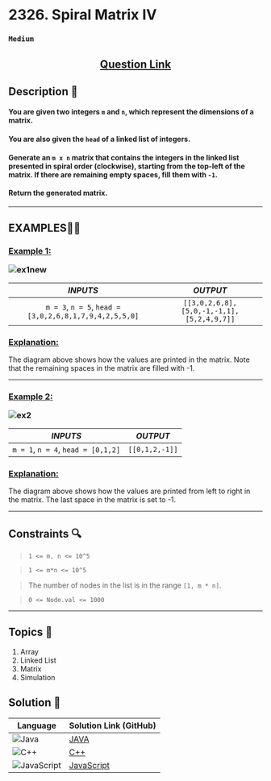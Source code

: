 # 2326. Spiral Matrix IV

### `Medium`


<h2 align="center">
<a href="https://leetcode.com/problems/spiral-matrix-iv/description/?envType=daily-question&envId=2024-09-09"><strong>Question Link</strong></a>
</h2>


## Description 📑

#### You are given two integers `m` and `n`, which represent the dimensions of a matrix.

#### You are also given the `head` of a linked list of integers.

#### Generate an `m x n` matrix that contains the integers in the linked list presented in spiral order (clockwise), starting from the top-left of the matrix. If there are remaining empty spaces, fill them with `-1`.

#### Return the generated matrix.


---

## **EXAMPLES**💫✨ </br>

<h3>

<ins>**Example 1**:</ins> </br>

![ex1new](https://github.com/user-attachments/assets/d574bca9-cd68-4500-9b14-9e4a65101397)


| _INPUTS_ | _OUTPUT_ |
| :-----------: | :-----------: |
| `m = 3`, `n = 5`, `head = [3,0,2,6,8,1,7,9,4,2,5,5,0]` | `[[3,0,2,6,8],[5,0,-1,-1,1],[5,2,4,9,7]]` |

</h3>

<h3>
<ins>Explanation:</ins>
</h3>

The diagram above shows how the values are printed in the matrix.
Note that the remaining spaces in the matrix are filled with -1.

____
<h3>

<ins>**Example 2**:</ins> </br>

![ex2](https://github.com/user-attachments/assets/265b6068-b6aa-43b2-ad1d-69f623a17368)


| _INPUTS_ | _OUTPUT_ |
| :-----------: | :-----------: |
| `m = 1`, `n = 4`, `head = [0,1,2]` | `[[0,1,2,-1]]` |

</h3>

<h3>
<ins>Explanation:</ins>
</h3>


The diagram above shows how the values are printed from left to right in the matrix.
The last space in the matrix is set to -1.


___


## Constraints 🔍

> `1 <= m, n <= 10^5`</br>

> `1 <= m*n <= 10^5`</br>

> The number of nodes in the list is in the range `[1, m * n]`. <br>

> `0 <= Node.val <= 1000`

___

## Topics 📝

1. Array
2. Linked List
3. Matrix
4. Simulation


## Solution 📃

|  Language   |  Solution Link (GitHub) |
| ------------- | ------------- |
|  ![Java](https://img.shields.io/badge/java-%23ED8B00.svg?style=flat&logo=openjdk&logoColor=white)  | [JAVA](https://github.com/Purnima47/Leetcode-Solutions/blob/main/%F0%9F%9F%A1%20Medium/2326%20-%20Spiral%20Matrix%20IV/_2326SpiralMatrixIV.java) |
|  ![C++](https://img.shields.io/badge/c++-%2300599C.svg?style=plastic&logo=c%2B%2B&logoColor=white)  | [C++](https://github.com/Purnima47/Leetcode-Solutions/blob/main/%F0%9F%9F%A1%20Medium/2326%20-%20Spiral%20Matrix%20IV/_2326SpiralMatrixIV.cpp)  |
|  ![JavaScript](https://img.shields.io/badge/javascript-%23323330.svg?style=flat&logo=javascript&logoColor=%23F7DF1E)  | [JavaScript](https://github.com/Purnima47/Leetcode-Solutions/blob/main/%F0%9F%9F%A1%20Medium/2326%20-%20Spiral%20Matrix%20IV/_2326SpiralMatrixIV.js) |
